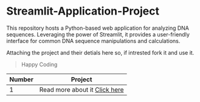# Streamlit-Application-Project
This repository hosts a Python-based web application for analyzing DNA sequences. Leveraging the power of Streamlit, it provides a user-friendly interface for common DNA sequence manipulations and calculations.

Attaching the project and their detials here so, if intrested fork it and use it. 
> Happy Coding 


| Number  | Project |
| ------------- | ------------- |
| 1  | Read more about it [Click here](https://github.com/parjun585/Streamlit-Application-Project/blob/main/DNA%20Sequence%20Analyzer/readme.md)|
